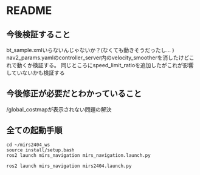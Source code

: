 # README

## 今後検証すること

bt_sample.xmlいらないんじゃないか？(なくても動きそうだったし... )
nav2_params.yamlのcontroller_server内のvelocity_smootherを消したけどこれで動くか検証する。
同じところにspeed_limit_ratioを追加したがこれが影響していないかも検証する

## 今後修正が必要だとわかっていること

/global_costmapが表示されない問題の解決

## 全ての起動手順
```
cd ~/mirs2404_ws
source install/setup.bash
ros2 launch mirs_navigation mirs_navigation.launch.py

ros2 launch mirs_navigation mirs2404.launch.py
```
